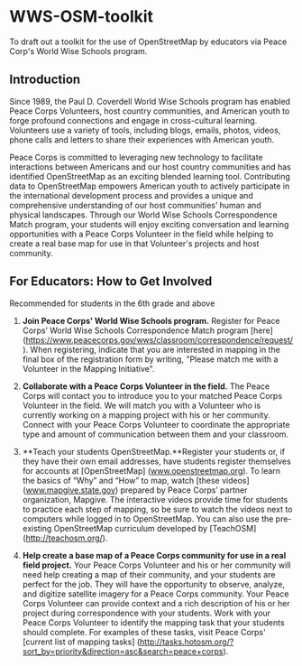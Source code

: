 # WWS-OSM-toolkit
To draft out a toolkit for the use of OpenStreetMap by educators via Peace Corp's World Wise Schools program. 

## Introduction

Since 1989, the Paul D. Coverdell World Wise Schools program has enabled Peace Corps Volunteers, host country communities, and American youth to forge profound connections and engage in cross-cultural learning. Volunteers use a variety of tools, including blogs, emails, photos, videos, phone calls and letters to share their experiences with American youth.

Peace Corps is committed to leveraging new technology to facilitate interactions between Americans and our host country communities and has identified OpenStreetMap as an exciting blended learning tool. Contributing data to OpenStreetMap empowers American youth to actively participate in the international development process and provides a unique and comprehensive understanding of our host communities’ human and physical landscapes. Through our World Wise Schools Correspondence Match program, your students will enjoy exciting conversation and learning opportunities with a Peace Corps Volunteer in the field while helping to create a real base map for use in that Volunteer's projects and host community. 

## For Educators: How to Get Involved
Recommended for students in the 6th grade and above


1. **Join Peace Corps' World Wise Schools program.** Register for Peace Corps’ World Wise Schools Correspondence Match program [here] (https://www.peacecorps.gov/wws/classroom/correspondence/request/). When registering, indicate that you are interested in mapping in the final box of the registration form by writing, "Please match me with a Volunteer in the Mapping Initiative". 


2. **Collaborate with a Peace Corps Volunteer in the field.** The Peace Corps will contact you to introduce you to your matched Peace Corps Volunteer in the field. We will match you with a Volunteer who is currently working on a mapping project with his or her community. Connect with your Peace Corps Volunteer to coordinate the appropriate type and amount of communication between them and your classroom.


3. **Teach your students OpenStreetMap.**Register your students or, if they have their own email addresses, have students register themselves for accounts at [OpenStreetMap] (www.openstreetmap.org). To learn the basics of “Why” and “How” to map, watch [these videos] (www.mapgive.state.gov) prepared by Peace Corps’ partner organization, Mapgive. The interactive videos provide time for students to practice each step of mapping, so be sure to watch the videos next to computers while logged in to OpenStreetMap. You can also use the pre-existing OpenStreetMap curriculum developed by [TeachOSM] (http://teachosm.org/). 


4. **Help create a base map of a Peace Corps community for use in a real field project.** Your Peace Corps Volunteer and his or her community will need help creating a map of their community, and your students are perfect for the job. They will have the opportunity to observe, analyze, and digitize satellite imagery for a Peace Corps community. Your Peace Corps Volunteer can provide context and a rich description of his or her project during correspondence with your students. Work with your Peace Corps Volunteer to identify the mapping task that your students should complete. For examples of these tasks, visit Peace Corps' [current list of mapping tasks] (http://tasks.hotosm.org/?sort_by=priority&direction=asc&search=peace+corps).

